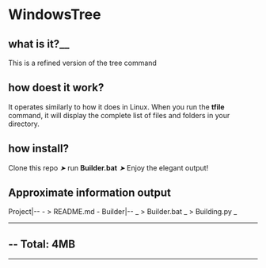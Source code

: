 # WindowsTree

## what is it?__

This is a refined version of the tree command

## how doest it work?

It operates similarly to how it does in Linux. When you run the **tfile** command, it will display the complete list of files and folders in your directory.

## how install?

Clone this repo *➤* run **Builder.bat** *➤* Enjoy the elegant output!

## Approximate information output
Project|--
    -
    > README.md
    -
    Builder|--
        _ 
        > Builder.bat
        _
        > Building.py
        _

___
--
Total: 4MB 
--
___
